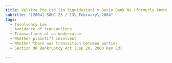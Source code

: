 ```yaml
---
title: Velstra Pte Ltd (in liquidation) v Dexia Bank NV (formerly known as Artesia Banking Corp NV) 
subtitle: "[2004] SGHC 23 / 13\_February\_2004"
tags:
  - Insolvency Law
  - Avoidance of transactions
  - Transactions at an undervalue
  - Whether plaintiff insolvent
  - Whether there was transaction between parties
  - Section 98 Bankruptcy Act (Cap 20, 2000 Rev Ed)

---
```


